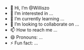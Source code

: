 - 👋 Hi, I’m @Williszo
- 👀 I’m interested in ...
- 🌱 I’m currently learning ...
- 💞️ I’m looking to collaborate on ...
- 📫 How to reach me ...
- 😄 Pronouns: ...
- ⚡ Fun fact: ...

<!---
Williszo/Williszo is a ✨ special ✨ repository because its `README.md` (this file) appears on your GitHub profile.
You can click the Preview link to take a look at your changes.
--->

